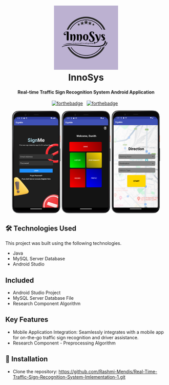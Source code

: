 
<h1 align="center">
  <br>
  <img src="assets/Innosys.png" alt="innosys" width="200"></a>
  <br>
  InnoSys
  <br>
</h1>

<h4 align="center">Real-time Traffic Sign Recognition System Android Application </h4>

<center>
  
  [![forthebadge](https://forthebadge.com/images/badges/built-for-android.svg)](https://forthebadge.com)
&nbsp;
[![forthebadge](https://forthebadge.com/images/badges/made-with-java.svg)](https://forthebadge.com)
&nbsp;

</center>

<div align="center">
    <img alt="Demo" src="assets/1.png" width="30%" />
    <img alt="Demo" src="assets/2.png" width="30%" />
    <img alt="Demo" src="assets/3.png" width="30%" />
</div>

## **🛠️ Technologies Used**

This project was built using the following technologies.

- Java
- MySQL Server Database
- Android Studio

## Included

- Android Studio Project
- MySQL Server Database File
- Research Component Algorithm

## Key Features

* Mobile Application Integration: Seamlessly integrates with a mobile app for on-the-go traffic sign recognition and driver assistance.
* Research Component - Preprocessing Algorithm

## **🚀 Installation**
- Clone the repository: https://github.com/Rashmi-Mendis/Real-Time-Traffic-Sign-Recognition-System-Imlementation-1.git

